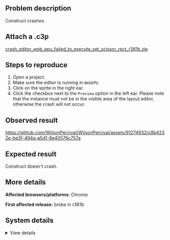 ## Problem description

Construct crashes.

## Attach a .c3p

[crash_editor_web_gpu_failed_to_execute_set_scissor_rect_r361b.zip](https://github.com/WilsonPercival/WilsonPercival/files/12859961/crash_editor_web_gpu_failed_to_execute_set_scissor_rect_r361b.zip)

## Steps to reproduce

1. Open a project.
2. Make sure the editor is running in `WebGPU`.
3. Click on the sprite in the right ear.
4. Click the checkbox next to the `Preview` option in the left ear. Please note that the instance must not be in the visible area of the layout editor, otherwise the crash will not occur.

## Observed result

https://github.com/WilsonPercival/WilsonPercival/assets/91274932/c8b4232e-be3f-494a-a5d1-8e40576c757a

## Expected result

Construct doesn't crash.

## More details



**Affected browsers/platforms:** Chrome

**First affected release:** broke in r361b

## System details

<details><summary>View details</summary>

Error report information
Type: unhandled exception
File: https://editor.construct.net/r361/main.js, line 478, col 99
Message: Uncaught TypeError: Failed to execute 'setScissorRect' on 'GPURenderPassEncoder': Value is outside the 'unsigned long' value range.
Stack: TypeError: Failed to execute 'setScissorRect' on 'GPURenderPassEncoder': Value is outside the 'unsigned long' value range. at xk (https://editor.construct.net/r361/main.js:478:99) at CCG.Jk (https://editor.construct.net/r361/main.js:482:383) at pla (https://editor.construct.net/r361/main.js:657:73) at CCG.Uk (https://editor.construct.net/r361/main.js:657:188) at $va.ac.yI.QU.Vpc.CMa (https://editor.construct.net/r361/main.js:2455:290) at FBa (https://editor.construct.net/r361/projectResources.js:42:83) at d.tGc (https://editor.construct.net/r361/projectResources.js:1418:496) at d.ag (https://editor.construct.net/r361/projectResources.js:1417:425) at d.ag (https://editor.construct.net/r361/projectResources.js:1374:320) at dcc (https://editor.construct.net/r361/components/editors/layoutView/layoutView.js:91:331)
Construct version: r361
URL: https://editor.construct.net/r361/
Date: Tue Oct 10 2023 19:54:41 GMT+0300 (Восточная Европа, летнее время)
Uptime: 60.6 s

Platform information
Product: Construct 3 r361 (beta)
Browser: Chrome 117.0.5938.150
Browser engine: Chromium
Context: browser
Operating system: Windows 11
Device type: desktop
Device pixel ratio: 1.5
Logical CPU cores: 16
Approx. device memory: 8 GB
User agent: Mozilla/5.0 (Windows NT 10.0; Win64; x64) AppleWebKit/537.36 (KHTML, like Gecko) Chrome/117.0.0.0 Safari/537.36
Language setting: en-US

WebGPU information
Renderer: WebGPU
Supports GPU profiling: no
Major performance caveat: no
Maximum texture size: 8192
Adapter vendor: amd
Adapter architecture: gcn-5
Adapter device: (unavailable)
Adapter description: (unavailable)
Adapter features: bgra8unorm-storage, depth-clip-control, depth32float-stencil8, indirect-first-instance, rg11b10ufloat-renderable, texture-compression-bc

</details>
